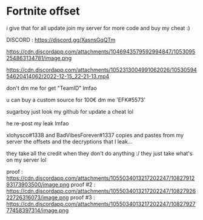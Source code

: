 # Fortnite offset


i give that for all update
join my server for more code and buy my cheat :)


DISCORD : https://discord.gg/XasnsGqQTm



https://cdn.discordapp.com/attachments/1046943579592994847/1053095254863134781/image.png

https://cdn.discordapp.com/attachments/1052313004991062026/1053059454620414062/2022-12-15_22-21-13.mp4

don't dm me for get "TeamID" lmfao


u can buy a custom source for 100€ dm me 'EFK#5573'

sugarboy just look my github for update a cheat lol

he re-post my leak lmfao



xlohysco#1338 and BadVibesForever#1337 copies and pastes from my server the offsets and the decryptions that I leak...

they take all the credit when they don't do anything :/ they just take what's on my server lol

proof : https://cdn.discordapp.com/attachments/1055034013217202247/1082791293173903500/image.png
proof #2 : https://cdn.discordapp.com/attachments/1055034013217202247/1082792622726316073/image.png
proof #3 : https://cdn.discordapp.com/attachments/1055034013217202247/1082792777458397314/image.png
